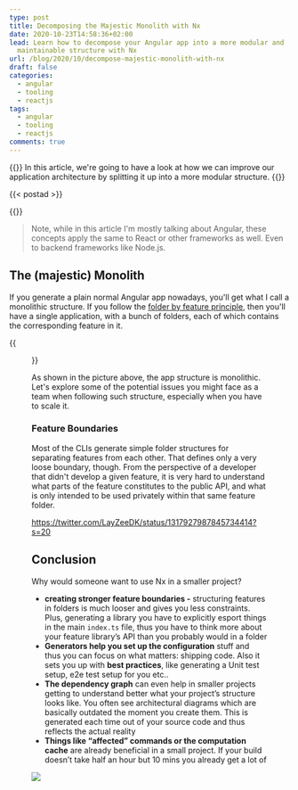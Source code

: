 ```yaml
---
type: post
title: Decomposing the Majestic Monolith with Nx
date: 2020-10-23T14:58:36+02:00
lead: Learn how to decompose your Angular app into a more modular and
  maintainable structure with Nx
url: /blog/2020/10/decompose-majestic-monolith-with-nx
draft: false
categories:
  - angular
  - tooling
  - reactjs
tags:
  - angular
  - tooling
  - reactjs
comments: true
---
```

{{<intro>}}
  In this article, we're going to have a look at how we can improve our application architecture by splitting it up into a more modular structure. 
{{</intro>}}

<!--more-->

{{< postad >}}

{{<toc>}}

> Note, while in this article I'm mostly talking about Angular, these concepts apply the same to React or other frameworks as well. Even to backend frameworks like Node.js.

## The (majestic) Monolith

If you generate a plain normal Angular app nowadays, you'll get what I call a monolithic structure. If you follow the [folder by feature principle](https://angular.io/guide/styleguide#folders-by-feature-structure), then you'll have a single application, with a bunch of folders, each of which contains the corresponding feature in it.

{{<figure url="/blog/assets/imgs/angular-monolith.png" size="small" >}}

As shown in the picture above, the app structure is monolithic. Let's explore some of the potential issues you might face as a team when following such structure, especially when you have to scale it.

### Feature Boundaries

Most of the CLIs generate simple folder structures for separating features from each other. That defines only a very loose boundary, though. From the perspective of a developer that didn't develop a given feature, it is very hard to understand what parts of the feature constitutes to the public API, and what is only intended to be used privately within that same feature folder.


https://twitter.com/LayZeeDK/status/1317927987845734414?s=20

## Conclusion

Why would someone want to use Nx in a smaller project?

* **creating stronger feature boundaries -** structuring features in folders is much looser and gives you less constraints. Plus, generating a library you have to explicitly esport things in the main `index.ts` file, thus you have to think more about your feature library’s API than you probably would in a folder
* **Generators help you set up the configuration** stuff and thus you can focus on what matters: shipping code. Also it sets you up with **best practices**, like generating a Unit test setup, e2e test setup for you etc..
* **The dependency graph** can even help in smaller projects getting to understand better what your project’s structure looks like. You often see architectural diagrams which are basically outdated the moment you create them. This is generated each time out of your source code and thus reflects the actual reality
* **Things like “affected” commands or the computation cache** are already beneficial in a small project. If your build doesn’t take half an hour but 10 mins you already get a lot of

![](/blog/assets/imgs/aspnetprojectstructure.jpg)